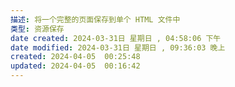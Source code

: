 ```yaml
---
描述: 将一个完整的页面保存到单个 HTML 文件中
类型: 资源保存
date created: 2024-03-31日 星期日 , 04:58:06 下午
date modified: 2024-03-31日 星期日 , 09:36:03 晚上
created: 2024-04-05  00:25:48
updated: 2024-04-05  00:16:42
---
```

